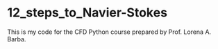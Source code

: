 # 12_steps_to_Navier-Stokes
This is my code for the CFD Python course prepared by Prof. Lorena A. Barba.
